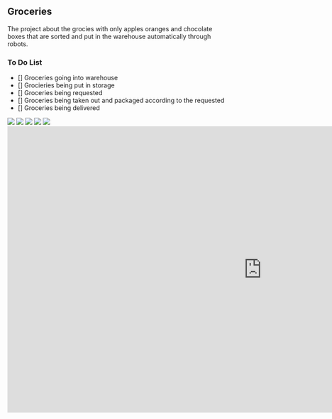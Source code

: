 ## Groceries

<p>The project about the grocies with only apples oranges and chocolate boxes that are sorted and put in the warehouse
automatically through robots.</p>

### To Do List ###

- [] Groceries going into warehouse
- [] Grocieries being put in storage
- [] Groceries being requested
- [] Groceries being taken out and packaged according to the requested
- [] Groceries being delivered

<p>
<img src="https://i.kym-cdn.com/entries/icons/original/000/021/245/crippling_depression.jpg"></img>
<img src="https://i.ytimg.com/vi/t6YjvlSGx8M/maxresdefault.jpg"></img>
<img src="https://vignette.wikia.nocookie.net/steven-universe/images/4/49/Kitchen_gun.png/revision/latest?cb=20151021170602"></img>
<img src="https://i.kym-cdn.com/entries/icons/mobile/000/004/781/ainsley.jpg"></img>
<img src="https://i.ytimg.com/vi/7zpxgyG7eGk/maxresdefault.jpg"></img>
<iframe width="1146" height="645" src="https://www.youtube.com/embed/SLEdsI731J4?ecver=1" frameborder="0" allow="autoplay; encrypted-media" allowfullscreen></iframe>
</p>